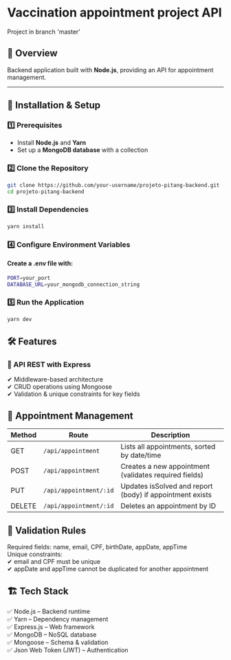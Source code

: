 # Vaccination appointment project API

Project in branch 'master'

## 📌 Overview  
Backend application built with **Node.js**, providing an API for appointment management.

---

## 🚀 Installation & Setup  

### 1️⃣ Prerequisites  
- Install **Node.js** and **Yarn**  
- Set up a **MongoDB database** with a collection

### 2️⃣ Clone the Repository  
```sh
git clone https://github.com/your-username/projeto-pitang-backend.git
cd projeto-pitang-backend
```

### 3️⃣ Install Dependencies
```sh
yarn install
```

### 4️⃣ Configure Environment Variables
#### Create a .env file with:
```sh
PORT=your_port
DATABASE_URL=your_mongodb_connection_string
```
### 5️⃣ Run the Application
```sh
yarn dev
```

## 🛠 Features
### 🔹 API REST with Express  
✔ Middleware-based architecture  
✔ CRUD operations using Mongoose  
✔ Validation & unique constraints for key fields  

## 🔹 Appointment Management
| Method | Route | Description |
|----------|----------|----------|
| GET    | 	`/api/appointment`   | Lists all appointments, sorted by date/time   |
| POST    | `/api/appointment`   | Creates a new appointment (validates required fields)  |
| PUT    | `/api/appointment/:id`   | Updates isSolved and report (body) if appointment exists   |
| DELETE    | `/api/appointment/:id`   | Deletes an appointment by ID   |

## 🔹 Validation Rules
Required fields: name, email, CPF, birthDate, appDate, appTime  
Unique constraints:  
    ✔ email and CPF must be unique  
    ✔ appDate and appTime cannot be duplicated for another appointment  

## 🏗 Tech Stack
✅ Node.js – Backend runtime  
✅ Yarn – Dependency management  
✅ Express.js – Web framework  
✅ MongoDB – NoSQL database  
✅ Mongoose – Schema & validation  
✅ Json Web Token (JWT) – Authentication  

